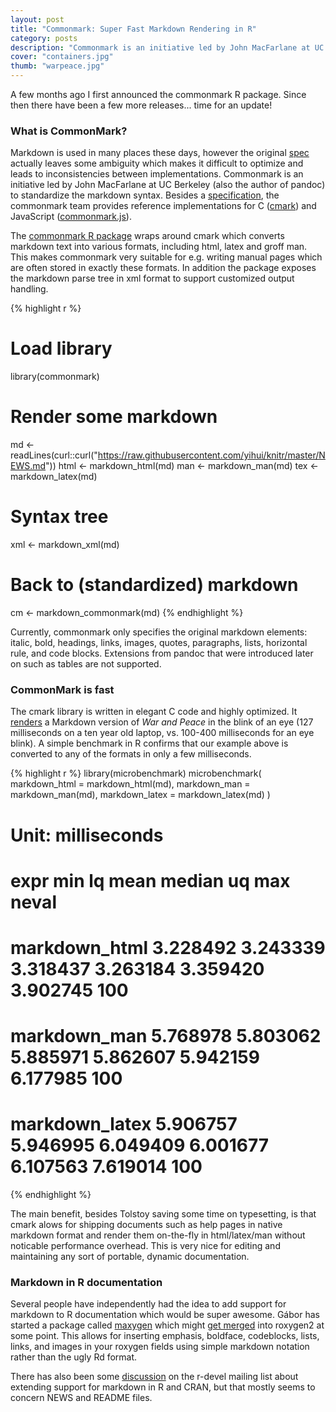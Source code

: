 ```yaml
---
layout: post
title: "Commonmark: Super Fast Markdown Rendering in R"
category: posts
description: "Commonmark is an initiative led by John MacFarlane at UC Berkeley (author of pandoc) to standardize the markdown syntax. Besides a specification, the commonmark team provides reference implementations for C and JavaScript."
cover: "containers.jpg"
thumb: "warpeace.jpg"
---
```


A few months ago I first announced the commonmark R package. Since then there have been a few more releases... time for an update!

### What is CommonMark?

Markdown is used in many places these days, however the original [spec](https://daringfireball.net/projects/markdown/syntax) actually leaves some ambiguity which makes it difficult to optimize and leads to inconsistencies between implementations. 
Commonmark is an initiative led by John MacFarlane at UC Berkeley (also the author of pandoc) to standardize the markdown syntax. 
Besides a [specification](http://spec.commonmark.org), the commonmark team provides reference implementations for C ([cmark](https://github.com/jgm/cmark)) and JavaScript ([commonmark.js](https://github.com/jgm/commonmark.js)).

The [commonmark R package](https://cran.r-project.org/web/packages/commonmark/index.html) wraps around cmark which converts markdown text into various formats, including html, latex and groff man. This makes commonmark very suitable for e.g. writing manual pages which are often stored in exactly these formats. In addition the package exposes the markdown parse tree in xml format to support customized output handling.

{% highlight r %}
# Load library
library(commonmark)

# Render some markdown
md <- readLines(curl::curl("https://raw.githubusercontent.com/yihui/knitr/master/NEWS.md"))
html <- markdown_html(md)
man <- markdown_man(md)
tex <- markdown_latex(md)

# Syntax tree
xml <- markdown_xml(md)

# Back to (standardized) markdown
cm <- markdown_commonmark(md)
{% endhighlight %}

Currently, commonmark only specifies the original markdown elements: italic, bold, headings, links, images, quotes, paragraphs, lists, horizontal rule, and code blocks. Extensions from pandoc that were introduced later on such as tables are not supported.

### CommonMark is fast

The cmark library is written in elegant C code and highly optimized. It [renders](https://github.com/jgm/cmark#readme) a Markdown version of *War and Peace* in the blink of an eye (127 milliseconds on a ten year old laptop, vs. 100-400 milliseconds for an eye blink). A simple benchmark in R confirms that our example above is converted to any of the formats in only a few milliseconds.

{% highlight r %}
library(microbenchmark)
microbenchmark(
  markdown_html = markdown_html(md),
  markdown_man = markdown_man(md),
  markdown_latex = markdown_latex(md)
)
# Unit: milliseconds
#            expr      min       lq     mean   median       uq      max neval
#   markdown_html 3.228492 3.243339 3.318437 3.263184 3.359420 3.902745   100
#    markdown_man 5.768978 5.803062 5.885971 5.862607 5.942159 6.177985   100
#  markdown_latex 5.906757 5.946995 6.049409 6.001677 6.107563 7.619014   100
{% endhighlight %}

The main benefit, besides Tolstoy saving some time on typesetting, is that cmark alows for shipping documents such as help pages in native markdown format and render them on-the-fly in html/latex/man without noticable performance overhead. This is very nice for editing and maintaining any sort of portable, dynamic documentation.

### Markdown in R documentation

Several people have independently had the idea to add support for markdown to R documentation which would be super awesome. Gábor has started a package called [maxygen](https://github.com/gaborcsardi/maxygen) which might [get merged](https://github.com/klutometis/roxygen/pull/431) into roxygen2 at some point. This allows for inserting emphasis, boldface, codeblocks, lists, links, and images in your roxygen fields using simple markdown notation rather than the ugly Rd format.

There has also been some [discussion](https://stat.ethz.ch/pipermail/r-devel/2015-May/071219.html) on the r-devel mailing list about extending support for markdown in R and CRAN, but that mostly seems to concern NEWS and README files.


